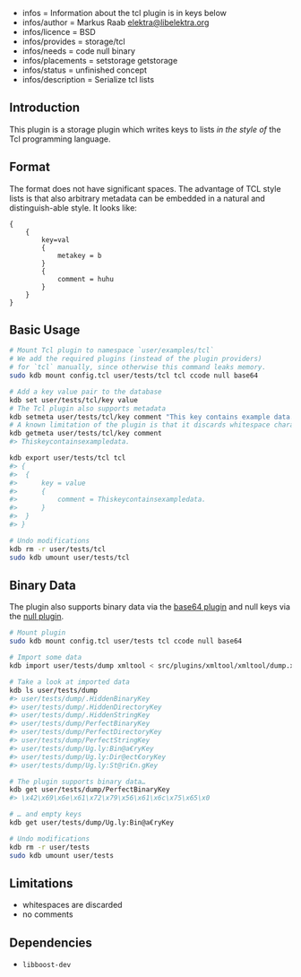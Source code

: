 - infos = Information about the tcl plugin is in keys below
- infos/author = Markus Raab <elektra@libelektra.org>
- infos/licence = BSD
- infos/provides = storage/tcl
- infos/needs = code null binary
- infos/placements = setstorage getstorage
- infos/status = unfinished concept
- infos/description = Serialize tcl lists

## Introduction

This plugin is a storage plugin which writes keys to lists *in the style of*
the Tcl programming language.

## Format

The format does not have significant spaces.  The advantage of TCL style
lists is that also arbitrary metadata can be embedded in a natural and
distinguish-able style. It looks like:

    {
        {
            key=val
            {
                metakey = b
            }
            {
                comment = huhu
            }
        }
    }

## Basic Usage

```sh
# Mount Tcl plugin to namespace `user/examples/tcl`
# We add the required plugins (instead of the plugin providers)
# for `tcl` manually, since otherwise this command leaks memory.
sudo kdb mount config.tcl user/tests/tcl tcl ccode null base64

# Add a key value pair to the database
kdb set user/tests/tcl/key value
# The Tcl plugin also supports metadata
kdb setmeta user/tests/tcl/key comment "This key contains example data."
# A known limitation of the plugin is that it discards whitespace characters
kdb getmeta user/tests/tcl/key comment
#> Thiskeycontainsexampledata.

kdb export user/tests/tcl tcl
#> {
#> 	{
#> 		key = value
#> 		{
#> 			comment = Thiskeycontainsexampledata.
#> 		}
#> 	}
#> }

# Undo modifications
kdb rm -r user/tests/tcl
sudo kdb umount user/tests/tcl
```

## Binary Data

The plugin also supports binary data via the [base64 plugin](../base64/) and null keys via the [null plugin](../null/).

```sh
# Mount plugin
sudo kdb mount config.tcl user/tests tcl ccode null base64

# Import some data
kdb import user/tests/dump xmltool < src/plugins/xmltool/xmltool/dump.xml

# Take a look at imported data
kdb ls user/tests/dump
#> user/tests/dump/.HiddenBinaryKey
#> user/tests/dump/.HiddenDirectoryKey
#> user/tests/dump/.HiddenStringKey
#> user/tests/dump/PerfectBinaryKey
#> user/tests/dump/PerfectDirectoryKey
#> user/tests/dump/PerfectStringKey
#> user/tests/dump/Ug.ly:Bin@a€ryKey
#> user/tests/dump/Ug.ly:Dir@ect€oryKey
#> user/tests/dump/Ug.ly:St@ri€n.gKey

# The plugin supports binary data…
kdb get user/tests/dump/PerfectBinaryKey
#> \x42\x69\x6e\x61\x72\x79\x56\x61\x6c\x75\x65\x0

# … and empty keys
kdb get user/tests/dump/Ug.ly:Bin@a€ryKey

# Undo modifications
kdb rm -r user/tests
sudo kdb umount user/tests
```

## Limitations

- whitespaces are discarded
- no comments

## Dependencies

- `libboost-dev`


